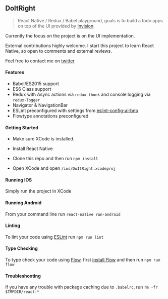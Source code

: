 ## DoItRight
> React Native / Redux / Babel playground, goals is to build a todo apps on top of the UI provided by [Invision](http://www.invisionapp.com/do).

Currently the focus on the project is on the UI implementation.

External contributions highly welcome. I start this project to learn React Native, so open to comments and external reviews.

Feel free to contact me on [twitter](https://twitter.com/dfeyer)

#### Features

- Babel/ES2015 support
- ES6 Class support
- Redux with Async actions via `redux-thunk` and console logging via `redux-logger`
- Navigator & NavigationBar
- ESLint preconfigured with settings from [eslint-config-airbnb](https://www.npmjs.com/package/eslint-config-airbnb)
- Flowtype annotations preconfigured

#### Getting Started

- Make sure XCode is installed.

- Install React Native

- Clone this repo and then run `npm install`

- Open XCode and open `/ios/DoItRight.xcodeproj`

#### Running IOS

Simply run the project in XCode

#### Running Android

From your command line run `react-native run-android`

#### Linting

To lint your code using [ESLint](http://eslint.org/) run `npm run lint`

#### Type Checking

To type check your code using [Flow](flowtype.org), first [install Flow](http://flowtype.org/docs/getting-started.html#_) and then run `npm run flow`

#### Troubleshooting

If you have any trouble with package caching due to `.babelrc`, run `rm -fr $TMPDIR/react-*`
